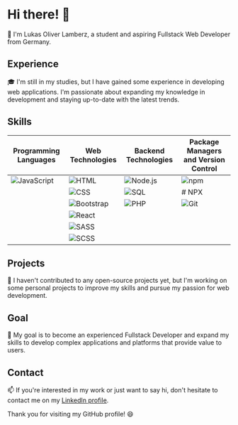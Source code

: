 # Hi there! 👋

🤖 I'm Lukas Oliver Lamberz, a student and aspiring Fullstack Web Developer from Germany.

## Experience

🎓 I'm still in my studies, but I have gained some experience in developing web applications. I'm passionate about expanding my knowledge in development and staying up-to-date with the latest trends.

## Skills

| Programming Languages | Web Technologies | Backend Technologies | Package Managers and Version Control |
| --------------------- | ---------------- | -------------------- | ----------------------------------- |
| ![JavaScript](https://img.icons8.com/color/48/000000/javascript.png) | ![HTML](https://img.icons8.com/color/48/000000/html-5.png) | ![Node.js](https://img.icons8.com/color/48/000000/nodejs.png) | ![npm](https://img.icons8.com/color/48/000000/npm.png) |
|                      | ![CSS](https://img.icons8.com/color/48/000000/css3.png) | ![SQL](https://img.icons8.com/dusk/48/000000/sql.png) | # NPX |
|                      | ![Bootstrap](https://img.icons8.com/color/48/000000/bootstrap.png) | ![PHP](https://img.icons8.com/officel/48/000000/php-logo.png) | ![Git](https://img.icons8.com/color/48/000000/git.png) |
|                      | ![React](https://img.icons8.com/color/48/000000/react-native.png) |  |  |
|                      | ![SASS](https://img.icons8.com/color/48/000000/sass.png) |  |  |
|                      | ![SCSS](https://img.icons8.com/color/48/000000/sass.png) |  |  |

## Projects

🚀 I haven't contributed to any open-source projects yet, but I'm working on some personal projects to improve my skills and pursue my passion for web development.

## Goal

🎯 My goal is to become an experienced Fullstack Developer and expand my skills to develop complex applications and platforms that provide value to users.

## Contact

📫 If you're interested in my work or just want to say hi, don't hesitate to contact me on my [LinkedIn profile](https://www.linkedin.com/in/lukas-oliver-lamberz-206b30262//).

Thank you for visiting my GitHub profile! 😄
